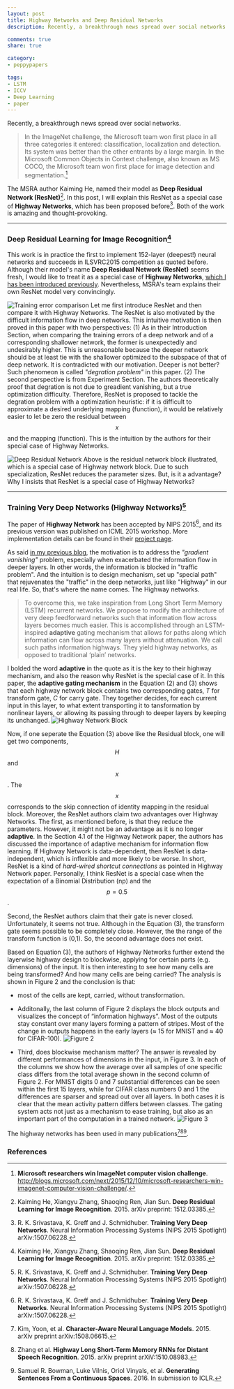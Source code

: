 ```yaml
---
layout: post
title: Highway Networks and Deep Residual Networks
description: Recently, a breakthrough news spread over social networks. In the ImageNet challenge, the Microsoft team won first place in all three categories it entered: classification, localization and detection. Its system was better than the other entrants by a large margin. In the Microsoft Common Objects in Context challenge, also known as MS COCO, the Microsoft team won first place for image detection and segmentation. The MSRA author Kaiming He, named their model as Deep Residual Network (ResNet). In this post, I will explain this ResNet as a special case of Highway Networks, which has been proposed before. Both of the work is amazing and thought-provoking.

comments: true
share: true

category:
- peppypapers

tags:
- LSTM
- ICCV
- Deep Learning
- paper
---
```


Recently, a breakthrough news spread over social networks.

> In the ImageNet challenge, the Microsoft team won first place in all three categories it entered: classification, localization and detection. Its system was better than the other entrants by a large margin. In the Microsoft Common Objects in Context challenge, also known as MS COCO, the Microsoft team won first place for image detection and segmentation.[^1]

The MSRA author Kaiming He, named their model as **Deep Residual Network (ResNet)**[^2]. In this post, I will explain this ResNet as a special case of **Highway Networks**, which has been proposed before[^3]. Both of the work is amazing and thought-provoking.



-------------------

### Deep Residual Learning for Image Recognition[^2]

This work is in practice the first to implement 152-layer (deepest!) neural networks and succeeds in ILSVRC2015 competition as quoted before. Although their model's name **Deep Residual Network (ResNet)** seems fresh, I would like to treat it as a special case of **Highway Networks**, [which I has been introduced previously](http://yanran.li/peppypapers/2015/11/28/improving-information-flow-in-recurrent-networks.html). Nevertheless, MSRA's team explains their own ResNet model very convincingly.

![Training error comparison](/images/resnet_1.png)
Let me first introduce ResNet and then compare it with Highway Networks. The ResNet is also motivated by the difficult information flow in deep networks. This intuitive motivation is then proved in this paper with two perspectives: (1) As in their Introduction Section, when comparing the training errors of a deep network and of a corresponding shallower network, the former is unexpectedly and undesirably higher. This is unreasonable because the deeper network should be at least tie with the shallower optimized to the subspace of that of deep network. It is contradicted with our motivation. Deeper is not better? Such phenomeon is called *"degration problem"* in this paper. (2) The second perspective is from Experiment Section. The authors theoretically proof that degration is not due to greadient vanishing, but a true optimization difficulty. Therefore, ResNet is proposed to tackle the degration problem with a optimization heuristic: if it is difficult to approximate a desired underlying mapping (function), it would be relatively easier to let be zero the residual between $$x$$ and the mapping (function). This is the intuition by the authors for their special case of Highway Networks.

![Deep Residual Network](/images/resnet_2.png)
Above is the residual network block illustrated, which is a special case of Highway network block. Due to such specialization, ResNet reduces the parameter sizes. But, is it a advantage? Why I insists that ResNet is a special case of Highway Networks? 

---------------------------- 

### Training Very Deep Networks (Highway Networks)[^3]

The paper of **Highway Network** has been accepted by NIPS 2015[^3], and its previous version was published  on ICML 2015 workshop. More implementation details can be found in their [project page](http://people.idsia.ch/~rupesh/very_deep_learning/).

As said [in my previous blog](http://yanran.li/peppypapers/2015/11/28/improving-information-flow-in-recurrent-networks.html), the motivation is to address the *"gradient vanishing"* problem, especially when exacerbated the information flow in deeper layers. In other words, the information is blocked in "traffic problem". And the intuition is to design mechanism, set up "special path" that rejuvenates the "traffic" in the deep networks, just like "Highway" in our real life. So, that's where the name comes. The Highway networks.

> To overcome this, we take inspiration from Long Short Term Memory (LSTM) recurrent networks. We propose to modify the architecture of very deep feedforward networks such that information flow across layers becomes much easier. This is accomplished through an LSTM-inspired **adaptive** gating mechanism that allows for paths along which information can flow across many layers without attenuation. We call such paths information highways. They yield highway networks, as opposed to traditional ‘plain’ networks.

I bolded the word **adaptive** in the quote as it is the key to their highway mechanism, and also the reason why ResNet is the special case of it. In this paper, the **adaptive gating mechanism** in the Equation (2) and (3) shows that each highway network block contains two corresponding gates, *T* for transform gate, *C* for carry gate. They together decides, for each current input in this layer, to what extent transporting it to tansformation by nonlinear layers, or allowing its passing through to deeper layers by keeping its unchanged. ![Highway Network Block](/images/resnet_3.png)

Now, if one seperate the Equation (3) above like the Residual block, one will get two components, $$H$$ and $$x$$. The $$x$$ corresponds to the skip connection of identity mapping in the residual block. Moreover, the ResNet authors claim two advantages over Highway Networks. The first, as mentioned before, is that they reduce the parameters. However, it might not be an advantage as it is no longer **adaptive**. In the Section 4.1 of the Highway Network paper, the authors has discussed the importance of adaptive mechanism for information flow learning. If Highway Network is data-dependent, then ResNet is data-independent, which is inflexible and more likely to be worse. In short, ResNet is a kind of *hard-wired shortcut connections* as pointed in Highway Network paper. Personally, I think ResNet is a special case when the expectation of a Binomial Distribution (np) and the $$p=0.5$$.

Second, the ResNet authors claim that their gate is never closed. Unfortunately, it seems not true. Although in the Equation (3), the transform gate seems possible to be completely close. However, the the range of the transform function is (0,1). So, the second advantage does not exist.

Based on Equation (3), the authors of Highway Networks further extend the layerwise highway design to blockwise, applying for certain parts (e.g. dimensions) of the input. It is then interesting to see how many cells are being transformed? And how many cells are being carried? The analysis is shown in Figure 2 and the conclusion is that:

- most of the cells are kept, carried, without transformation. 

- Additonally, the last column of Figure 2 displays the block outputs and visualizes the concept of “information highways”. Most of the outputs stay constant over many layers forming a pattern of stripes. Most of the change in outputs happens in the early layers (≈ 15 for MNIST and ≈ 40 for CIFAR-100).
	![Figure 2](/images/infoflow_1.png)

-  Third, does blockwise mechanism matter? The answer is revealed by different performances of dimensions in the input, in Figure 3. In each of the columns we show how the average over all samples of one specific class differs from the total average shown in the second column of Figure 2. For MNIST digits 0 and 7 substantial differences can be seen within the first 15 layers, while for CIFAR class numbers 0 and 1 the differences are sparser and spread out over all layers. In both cases it is clear that the mean activity pattern differs between classes. The gating system acts not just as a mechanism to ease training, but also as an important part of the computation in a trained network.
	![Figure 3](/images/infoflow_2.png)

The highway networks has been used in many publications[^4][^5][^6].



### References
[^1]: **Microsoft researchers win ImageNet computer vision challenge**. http://blogs.microsoft.com/next/2015/12/10/microsoft-researchers-win-imagenet-computer-vision-challenge/.
[^2]: Kaiming He, Xiangyu Zhang, Shaoqing Ren, Jian Sun. **Deep Residual Learning for Image Recognition**. 2015. arXiv preprint: 1512.03385. 
[^3]: R. K. Srivastava, K. Greff and J. Schmidhuber. **Training Very Deep Networks**. Neural Information Processing Systems (NIPS 2015 Spotlight) arXiv:1507.06228.
[^4]: Kim, Yoon, et al. **Character-Aware Neural Language Models**. 2015. arXiv preprint arXiv:1508.06615.
[^5]: Zhang et al. **Highway Long Short-Term Memory RNNs for Distant Speech Recognition**. 2015. arXiv preprint arXiV:1510.08983.
[^6]: Samuel R. Bowman, Luke Vilnis, Oriol Vinyals, et al. **Generating Sentences From a Continuous Spaces**. 2016. In submission to ICLR.

